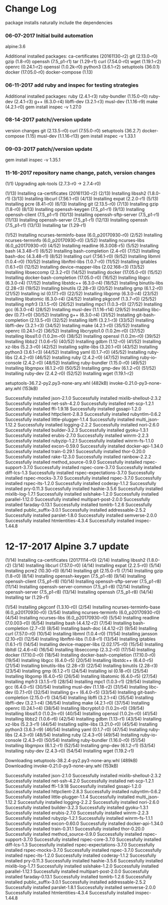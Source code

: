 # Change Log

package installs naturally include the dependencies

### 06-07-2017 Initial build automation

alpine:3.6

Additional installed packages:
ca-certificates (20161130-r2)
git (2.13.0-r0)
gzip (1.8-r0)
openssh (7.5_p1-r1)
tar (1.29-r1)
curl (7.54.0-r0)
wget (1.19.1-r2)
openrc (0.24.1-r2)
openssl (1.0.2k-r0)
python3 (3.6.1-r2)
setuptools (36.0.1)
docker (17.05.0-r0)
docker-compose (1.13)

### 06-11-2017 add ruby and inspec for testing strategies

Additional installed packages:
ruby (2.4.1-r3)
ruby-bundler (1.15.0-r0)
ruby-dev (2.4.1-r3)
g++ (6.3.0-r4)
libffi-dev (3.2.1-r3)
musl-dev (1.1.16-r9)
make (4.2.1-r0)
gem install inspec -v 1.27.0


### 08-14-2017 patch//version update

version changes
git (2.13.5-r0)
curl (7.55.0-r0)
setuptools (36.2.7)
docker-compose (1.15)
musl-dev (1.1.16-r13)
gem install inspec -v 1.33.1

### 09-03-2017 patch//version update

gem install inspec -v 1.35.1

### 11-16-2017 repository name change, patch, version changes

(1/1) Upgrading apk-tools (2.7.3-r0 -> 2.7.4-r0)

(1/13) Installing ca-certificates (20161130-r2)
(2/13) Installing libssh2 (1.8.0-r1)
(3/13) Installing libcurl (7.56.1-r0)
(4/13) Installing expat (2.2.0-r1)
(5/13) Installing pcre (8.41-r0)
(6/13) Installing git (2.13.5-r0)
(7/13) Installing gzip (1.8-r0)
(8/13) Installing openssh-keygen (7.5_p1-r1)
(9/13) Installing openssh-client (7.5_p1-r1)
(10/13) Installing openssh-sftp-server (7.5_p1-r1)
(11/13) Installing openssh-server (7.5_p1-r1)
(12/13) Installing openssh (7.5_p1-r1)
(13/13) Installing tar (1.29-r1)

(1/52) Installing ncurses-terminfo-base (6.0_p20170930-r0)
(2/52) Installing ncurses-terminfo (6.0_p20170930-r0)
(3/52) Installing ncurses-libs (6.0_p20170930-r0)
(4/52) Installing readline (6.3.008-r5)
(5/52) Installing bash (4.3.48-r1)
(6/52) Installing bash-completion (2.4-r0)
(7/52) Installing bash-doc (4.3.48-r1)
(8/52) Installing curl (7.56.1-r0)
(9/52) Installing libmnl (1.0.4-r0)
(10/52) Installing libnftnl-libs (1.0.7-r0)
(11/52) Installing iptables (1.6.1-r0)
(12/52) Installing device-mapper-libs (2.02.168-r3)
(13/52) Installing libseccomp (2.3.2-r0)
(14/52) Installing docker (17.05.0-r0)
(15/52) Installing docker-bash-completion (17.05.0-r0)
(16/52) Installing libgcc (6.3.0-r4)
(17/52) Installing libstdc++ (6.3.0-r4)
(18/52) Installing binutils-libs (2.28-r3)
(19/52) Installing binutils (2.28-r3)
(20/52) Installing gmp (6.1.2-r0)
(21/52) Installing isl (0.17.1-r0)
(22/52) Installing libgomp (6.3.0-r4)
(23/52) Installing libatomic (6.3.0-r4)
(24/52) Installing pkgconf (1.3.7-r0)
(25/52) Installing mpfr3 (3.1.5-r0)
(26/52) Installing mpc1 (1.0.3-r0)
(27/52) Installing gcc (6.3.0-r4)
(28/52) Installing musl-dev (1.1.16-r14)
(29/52) Installing libc-dev (0.7.1-r0)
(30/52) Installing g++ (6.3.0-r4)
(31/52) Installing git-bash-completion (2.13.5-r0)
(32/52) Installing libffi (3.2.1-r3)
(33/52) Installing libffi-dev (3.2.1-r3)
(34/52) Installing make (4.2.1-r0)
(35/52) Installing openrc (0.24.1-r2)
(36/52) Installing libcrypto1.0 (1.0.2m-r0)
(37/52) Installing libssl1.0 (1.0.2m-r0)
(38/52) Installing openssl (1.0.2m-r0)
(39/52) Installing libbz2 (1.0.6-r5)
(40/52) Installing gdbm (1.12-r0)
(41/52) Installing xz-libs (5.2.3-r0)
(42/52) Installing sqlite-libs (3.20.1-r0)
(43/52) Installing python3 (3.6.1-r3)
(44/52) Installing yaml (0.1.7-r0)
(45/52) Installing ruby-libs (2.4.2-r0)
(46/52) Installing ruby (2.4.2-r0)
(47/52) Installing ruby-io-console (2.4.2-r0)
(48/52) Installing ruby-bundler (1.15.0-r0)
(49/52) Installing libgmpxx (6.1.2-r0)
(50/52) Installing gmp-dev (6.1.2-r0)
(51/52) Installing ruby-dev (2.4.2-r0)
(52/52) Installing wget (1.19.1-r2)

setuptools-36.7.2-py2.py3-none-any.whl (482kB)
invoke-0.21.0-py3-none-any.whl (153kB)

Successfully installed json-2.1.0
Successfully installed mixlib-shellout-2.3.2
Successfully installed net-ssh-4.2.0
Successfully installed net-scp-1.2.1
Successfully installed ffi-1.9.18
Successfully installed gssapi-1.2.0
Successfully installed httpclient-2.8.3
Successfully installed rubyntlm-0.6.2
Successfully installed little-plugger-1.1.4
Successfully installed multi_json-1.12.2
Successfully installed logging-2.2.2
Successfully installed nori-2.6.0
Successfully installed builder-3.2.3
Successfully installed gyoku-1.3.1
Successfully installed erubis-2.7.0
Successfully installed winrm-2.2.3
Successfully installed rubyzip-1.2.1
Successfully installed winrm-fs-1.1.0
Successfully installed excon-0.59.0
Successfully installed docker-api-1.34.0
Successfully installed train-0.29.1
Successfully installed thor-0.20.0
Successfully installed rake-12.3.0
Successfully installed rainbow-2.2.2
Successfully installed method_source-0.9.0
Successfully installed rspec-support-3.7.0
Successfully installed rspec-core-3.7.0
Successfully installed diff-lcs-1.3
Successfully installed rspec-expectations-3.7.0
Successfully installed rspec-mocks-3.7.0
Successfully installed rspec-3.7.0
Successfully installed rspec-its-1.2.0
Successfully installed coderay-1.1.2
Successfully installed pry-0.11.3
Successfully installed hashie-3.5.6
Successfully installed mixlib-log-1.7.1
Successfully installed sslshake-1.2.0
Successfully installed parallel-1.12.0
Successfully installed multipart-post-2.0.0
Successfully installed faraday-0.13.1
Successfully installed tomlrb-1.2.6
Successfully installed public_suffix-3.0.1
Successfully installed addressable-2.5.2
Successfully installed parslet-1.8.0
Successfully installed semverse-2.0.0
Successfully installed htmlentities-4.3.4
Successfully installed inspec-1.44.8

# 12-17-2017 Alpine 3.7 update

(1/14) Installing ca-certificates (20171114-r0)
(2/14) Installing libssh2 (1.8.0-r2)
(3/14) Installing libcurl (7.57.0-r0)
(4/14) Installing expat (2.2.5-r0)
(5/14) Installing pcre2 (10.30-r0)
(6/14) Installing git (2.15.0-r1)
(7/14) Installing gzip (1.8-r0)
(8/14) Installing openssh-keygen (7.5_p1-r8)
(9/14) Installing openssh-client (7.5_p1-r8)
(10/14) Installing openssh-sftp-server (7.5_p1-r8)
(11/14) Installing openssh-server-common (7.5_p1-r8)
(12/14) Installing openssh-server (7.5_p1-r8)
(13/14) Installing openssh (7.5_p1-r8)
(14/14) Installing tar (1.29-r1)

(1/54) Installing pkgconf (1.3.10-r0)
(2/54) Installing ncurses-terminfo-base (6.0_p20170930-r0)
(3/54) Installing ncurses-terminfo (6.0_p20170930-r0)
(4/54) Installing ncurses-libs (6.0_p20170930-r0)
(5/54) Installing readline (7.0.003-r0)
(6/54) Installing bash (4.4.12-r2)
(7/54) Installing bash-completion (2.7-r3)
(8/54) Installing bash-doc (4.4.12-r2)
(9/54) Installing curl (7.57.0-r0)
(10/54) Installing libmnl (1.0.4-r0)
(11/54) Installing jansson (2.10-r0)
(12/54) Installing libnftnl-libs (1.0.8-r1)
(13/54) Installing iptables (1.6.1-r1)
(14/54) Installing device-mapper-libs (2.02.175-r0)
(15/54) Installing libltdl (2.4.6-r4)
(16/54) Installing libseccomp (2.3.2-r0)
(17/54) Installing docker (17.10.0-r0)
(18/54) Installing docker-bash-completion (17.10.0-r0)
(19/54) Installing libgcc (6.4.0-r5)
(20/54) Installing libstdc++ (6.4.0-r5)
(21/54) Installing binutils-libs (2.28-r3)
(22/54) Installing binutils (2.28-r3)
(23/54) Installing gmp (6.1.2-r1)
(24/54) Installing isl (0.18-r0)
(25/54) Installing libgomp (6.4.0-r5)
(26/54) Installing libatomic (6.4.0-r5)
(27/54) Installing mpfr3 (3.1.5-r1)
(28/54) Installing mpc1 (1.0.3-r1)
(29/54) Installing gcc (6.4.0-r5)
(30/54) Installing musl-dev (1.1.18-r2)
(31/54) Installing libc-dev (0.7.1-r0)
(32/54) Installing g++ (6.4.0-r5)
(33/54) Installing git-bash-completion (2.15.0-r1)
(34/54) Installing libffi (3.2.1-r4)
(35/54) Installing libffi-dev (3.2.1-r4)
(36/54) Installing make (4.2.1-r0)
(37/54) Installing openrc (0.24.1-r4)
(38/54) Installing libcrypto1.0 (1.0.2n-r0)
(39/54) Installing libssl1.0 (1.0.2n-r0)
(40/54) Installing openssl (1.0.2n-r0)
(41/54) Installing libbz2 (1.0.6-r6)
(42/54) Installing gdbm (1.13-r1)
(43/54) Installing xz-libs (5.2.3-r1)
(44/54) Installing sqlite-libs (3.21.0-r0)
(45/54) Installing python3 (3.6.3-r9)
(46/54) Installing yaml (0.1.7-r0)
(47/54) Installing ruby-libs (2.4.3-r0)
(48/54) Installing ruby (2.4.3-r0)
(49/54) Installing ruby-io-console (2.4.3-r0)
(50/54) Installing ruby-bundler (1.16.0-r0)
(51/54) Installing libgmpxx (6.1.2-r1)
(52/54) Installing gmp-dev (6.1.2-r1)
(53/54) Installing ruby-dev (2.4.3-r0)
(54/54) Installing wget (1.19.2-r1)

Downloading setuptools-38.2.4-py2.py3-none-any.whl (489kB)
Downloading invoke-0.21.0-py3-none-any.whl (153kB)

Successfully installed json-2.1.0
Successfully installed mixlib-shellout-2.3.2
Successfully installed net-ssh-4.2.0
Successfully installed net-scp-1.2.1
Successfully installed ffi-1.9.18
Successfully installed gssapi-1.2.0
Successfully installed httpclient-2.8.3
Successfully installed rubyntlm-0.6.2
Successfully installed little-plugger-1.1.4
Successfully installed multi_json-1.12.2
Successfully installed logging-2.2.2
Successfully installed nori-2.6.0
Successfully installed builder-3.2.3
Successfully installed gyoku-1.3.1
Successfully installed erubis-2.7.0
Successfully installed winrm-2.2.3
Successfully installed rubyzip-1.2.1
Successfully installed winrm-fs-1.1.1
Successfully installed excon-0.60.0
Successfully installed docker-api-1.34.0
Successfully installed train-0.31.1
Successfully installed thor-0.20.0
Successfully installed method_source-0.9.0
Successfully installed rspec-support-3.7.0
Successfully installed rspec-core-3.7.0
Successfully installed diff-lcs-1.3
Successfully installed rspec-expectations-3.7.0
Successfully installed rspec-mocks-3.7.0
Successfully installed rspec-3.7.0
Successfully installed rspec-its-1.2.0
Successfully installed coderay-1.1.2
Successfully installed pry-0.11.3
Successfully installed hashie-3.5.6
Successfully installed mixlib-log-1.7.1
Successfully installed sslshake-1.2.0
Successfully installed parallel-1.12.1
Successfully installed multipart-post-2.0.0
Successfully installed faraday-0.13.1
Successfully installed tomlrb-1.2.6
Successfully installed public_suffix-3.0.1
Successfully installed addressable-2.5.2
Successfully installed parslet-1.8.1
Successfully installed semverse-2.0.0
Successfully installed htmlentities-4.3.4
Successfully installed inspec-1.44.8
